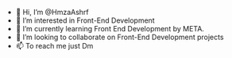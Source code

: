 - 👋 Hi, I’m @HmzaAshrf
- 👀 I’m interested in Front-End Development
- 🌱 I’m currently learning Front End Development by META.
- 💞️ I’m looking to collaborate on Front-End Development projects
- 📫 To reach me just Dm

<!---
HmzaAshrf/HmzaAshrf is a ✨ special ✨ repository because its `README.md` (this file) appears on your GitHub profile.
You can click the Preview link to take a look at your changes.
--->
